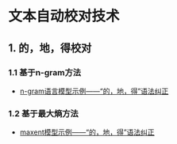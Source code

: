 # 文本自动校对技术

## 1. 的，地，得校对

### 1.1 基于n-gram方法

- [n-gram语言模型示例——“的，地，得”语法纠正](https://zhuanlan.zhihu.com/p/91501902)

### 1.2 基于最大熵方法

- [maxent模型示例——“的，地，得”语法纠正](https://zhuanlan.zhihu.com/p/96397438)
